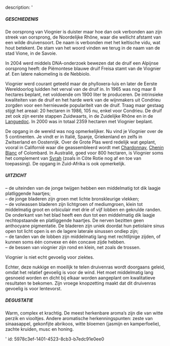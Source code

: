 description: '<h5>GESCHIEDENIS</h5><p>De oorsprong van Viognier is duister maar hoe dan ook verbonden aan zijn streek van oorsprong, de Noordelijke Rhône, waar die wellicht afstamt van een wilde druivensoort. De naam is verbonden met het keltische vidu, wat hout betekent. De stam van het woord vinden we terug in de naam van de stad Vione, in de Savoie.</p><p>In 2004 werd middels DNA-onderzoek bewezen dat de druif een Alpijnse oorsprong heeft: de Piëmontese blauwe druif Freisa stamt van de Viognier af. Een latere nakomeling is de Nebbiolo.</p><p>Viognier werd courant geteeld maar de phylloxera-luis en later de Eerste Wereldoorlog luidden het verval van de druif in. In 1965 was nog maar 8 hectares beplant, net voldoende om 1900 liter te produceren. De intrinsieke kwaliteiten van de druif en het harde werk van de wijnmakers uit Condrieu zorgden voor een hernieuwde populariteit van de druif. Traag maar gestaag stijgt het areaal: 20 hectaren in 1986, 105 nu, enkel voor Condrieu. De druif zet ook zijn eerste stappen Zuidwaarts, in de Zuidelijke Rhône en in de <a href="/nl/region/languedoc">Languedoc</a>. In 2000 was in totaal 2359 hectaren met Viognier beplant.</p><p>De opgang in de wereld was nog opmerkelijker. Nu vind je Viognier over de 5 continenten. Je vindt er in Italië, Spanje, Griekenland en zelfs in Zwitserland en Oostenrijk. Over de Grote Plas werd redelijk wat geplant, vooral in Californië waar die geassembleerd wordt met <a href="/nl/grape/chardonnay">Chardonnay</a>, <a href="/nl/grape/chenin-blanc">Chenin Blanc</a> of Colombard. In Australië, goed voor 800 hectaren, is Viognier soms het complement van <a href="/nl/grape/syrah">Syrah</a> (zoals in Côte Rotie nog af en toe van toepassing). De opgang in Zuid-Afrika is ook opmerkelijk.</p><h5>UITZICHT</h5><p>– de uiteinden van de jonge twijgen hebben een middelmatig tot dik laagje platliggende haartjes;<br>– de jonge bladeren zijn groen met lichte bronskleurige vlekken;<br>– de volwassen bladeren zijn lichtgroen of mediumgroen, klein tot middelmatig groot en orbiculair met drie of vijf lobben en gekrulde randen. De onderkant van het blad heeft een dun tot een middelmatig dik laagje rechtopstaande en platliggende haartjes. De nerven bezitten geen anthocyane pigmentatie. De bladeren zijn uniek doordat hun petiolaire sinus open tot licht open is en de lagere laterale sinussen ondiep zijn;<br>– de tanden van de lobben zijn middelmatig lang met rechtlijnige zijden, of kunnen soms één convexe en één concave zijde hebben.<br>– de bessen van viognier zijn rond en klein, net zoals de trossen.</p><p>Viognier is niet echt gevoelig voor ziektes.</p><p>Echter, deze nukkige en moeilijk te telen druivenras wordt doorgaans geleid, omdat het relatief gevoelig is voor de wind. Het moet middelmatig lang gesnoeid worden en dicht bij elkaar worden aangeplant om kwalitatieve resultaten te bekomen. Zijn vroege knopzetting maakt dat dit druivenras gevoelig is voor lentevorst.</p><h5>DEGUSTATIE</h5><p>Warm, complex et krachtig. De meest herkenbare aroma’s zijn die van witte perzik en viooltjes. Andere aromatische herkenningspunten: zeste van sinaasappel, gekonfijte abrikoos, witte bloemen (jasmijn en kamperfoelie), zachte kruiden, musc en honing.</p>'
id: 5978c3ef-1401-4523-8cb3-b7edc91e0ee0
